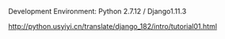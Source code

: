 Development Environment:
Python 2.7.12 / Django1.11.3

http://python.usyiyi.cn/translate/django_182/intro/tutorial01.html
